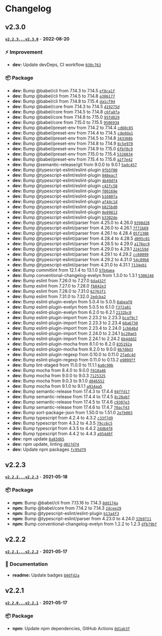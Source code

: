 # Changelog

## v2.3.0

**[`v2.2.3...v2.3.0`](https://github.com/evelynhathaway/bind-deep/compare/v2.2.3...v2.3.0)** - **2022-08-20**

### ⚡ Improvement

- **dev:** Update devDeps, CI workflow [`030c763`](https://github.com/evelynhathaway/bind-deep/commit/030c763)

### 📦 Package

- **dev:** Bump @babel/cli from 7.14.3 to 7.14.5 [`ef8ca1f`](https://github.com/evelynhathaway/bind-deep/commit/ef8ca1f)
- **dev:** Bump @babel/cli from 7.14.5 to 7.14.8 [`a386177`](https://github.com/evelynhathaway/bind-deep/commit/a386177)
- **dev:** Bump @babel/cli from 7.14.8 to 7.15.4 [`da1cf94`](https://github.com/evelynhathaway/bind-deep/commit/da1cf94)
- **dev:** Bump @babel/core from 7.14.3 to 7.14.5 [`419275d`](https://github.com/evelynhathaway/bind-deep/commit/419275d)
- **dev:** Bump @babel/core from 7.14.5 to 7.14.8 [`c6fa8fa`](https://github.com/evelynhathaway/bind-deep/commit/c6fa8fa)
- **dev:** Bump @babel/core from 7.14.8 to 7.15.0 [`95fd829`](https://github.com/evelynhathaway/bind-deep/commit/95fd829)
- **dev:** Bump @babel/core from 7.15.0 to 7.15.5 [`9506934`](https://github.com/evelynhathaway/bind-deep/commit/9506934)
- **dev:** Bump @babel/preset-env from 7.14.2 to 7.14.4 [`cd60c85`](https://github.com/evelynhathaway/bind-deep/commit/cd60c85)
- **dev:** Bump @babel/preset-env from 7.14.4 to 7.14.5 [`cdedda1`](https://github.com/evelynhathaway/bind-deep/commit/cdedda1)
- **dev:** Bump @babel/preset-env from 7.14.5 to 7.14.8 [`343368b`](https://github.com/evelynhathaway/bind-deep/commit/343368b)
- **dev:** Bump @babel/preset-env from 7.14.8 to 7.14.9 [`8c5e970`](https://github.com/evelynhathaway/bind-deep/commit/8c5e970)
- **dev:** Bump @babel/preset-env from 7.14.9 to 7.15.0 [`6fbf0c9`](https://github.com/evelynhathaway/bind-deep/commit/6fbf0c9)
- **dev:** Bump @babel/preset-env from 7.15.0 to 7.15.4 [`5328834`](https://github.com/evelynhathaway/bind-deep/commit/5328834)
- **dev:** Bump @babel/preset-env from 7.15.4 to 7.15.6 [`a2f7e42`](https://github.com/evelynhathaway/bind-deep/commit/a2f7e42)
- **dev:** Bump @semantic-release/git from 9.0.0 to 9.0.1 [`5adc457`](https://github.com/evelynhathaway/bind-deep/commit/5adc457)
- **dev:** Bump @typescript-eslint/eslint-plugin [`9fb5f00`](https://github.com/evelynhathaway/bind-deep/commit/9fb5f00)
- **dev:** Bump @typescript-eslint/eslint-plugin [`048eacf`](https://github.com/evelynhathaway/bind-deep/commit/048eacf)
- **dev:** Bump @typescript-eslint/eslint-plugin [`4b49df4`](https://github.com/evelynhathaway/bind-deep/commit/4b49df4)
- **dev:** Bump @typescript-eslint/eslint-plugin [`c42fc58`](https://github.com/evelynhathaway/bind-deep/commit/c42fc58)
- **dev:** Bump @typescript-eslint/eslint-plugin [`f00169e`](https://github.com/evelynhathaway/bind-deep/commit/f00169e)
- **dev:** Bump @typescript-eslint/eslint-plugin [`b1688fa`](https://github.com/evelynhathaway/bind-deep/commit/b1688fa)
- **dev:** Bump @typescript-eslint/eslint-plugin [`af44c1d`](https://github.com/evelynhathaway/bind-deep/commit/af44c1d)
- **dev:** Bump @typescript-eslint/eslint-plugin [`b825bd0`](https://github.com/evelynhathaway/bind-deep/commit/b825bd0)
- **dev:** Bump @typescript-eslint/eslint-plugin [`0e89813`](https://github.com/evelynhathaway/bind-deep/commit/0e89813)
- **dev:** Bump @typescript-eslint/eslint-plugin [`b3302de`](https://github.com/evelynhathaway/bind-deep/commit/b3302de)
- **dev:** Bump @typescript-eslint/parser from 4.25.0 to 4.26.0 [`9398d28`](https://github.com/evelynhathaway/bind-deep/commit/9398d28)
- **dev:** Bump @typescript-eslint/parser from 4.26.0 to 4.26.1 [`7f71b69`](https://github.com/evelynhathaway/bind-deep/commit/7f71b69)
- **dev:** Bump @typescript-eslint/parser from 4.26.1 to 4.28.4 [`05f1308`](https://github.com/evelynhathaway/bind-deep/commit/05f1308)
- **dev:** Bump @typescript-eslint/parser from 4.28.4 to 4.28.5 [`d095c01`](https://github.com/evelynhathaway/bind-deep/commit/d095c01)
- **dev:** Bump @typescript-eslint/parser from 4.28.5 to 4.29.0 [`a176ec9`](https://github.com/evelynhathaway/bind-deep/commit/a176ec9)
- **dev:** Bump @typescript-eslint/parser from 4.29.0 to 4.29.1 [`224159d`](https://github.com/evelynhathaway/bind-deep/commit/224159d)
- **dev:** Bump @typescript-eslint/parser from 4.29.1 to 4.29.2 [`cc60099`](https://github.com/evelynhathaway/bind-deep/commit/cc60099)
- **dev:** Bump @typescript-eslint/parser from 4.29.2 to 4.31.0 [`54c89b8`](https://github.com/evelynhathaway/bind-deep/commit/54c89b8)
- **dev:** Bump @typescript-eslint/parser from 4.31.0 to 4.31.1 [`7134eb1`](https://github.com/evelynhathaway/bind-deep/commit/7134eb1)
- **dev:** Bump commitlint from 12.1.4 to 13.1.0 [`5fb4aea`](https://github.com/evelynhathaway/bind-deep/commit/5fb4aea)
- **dev:** Bump conventional-changelog-evelyn from 1.3.0 to 1.3.1 [`5306246`](https://github.com/evelynhathaway/bind-deep/commit/5306246)
- **dev:** Bump eslint from 7.26.0 to 7.27.0 [`6da432f`](https://github.com/evelynhathaway/bind-deep/commit/6da432f)
- **dev:** Bump eslint from 7.27.0 to 7.28.0 [`fb842e3`](https://github.com/evelynhathaway/bind-deep/commit/fb842e3)
- **dev:** Bump eslint from 7.28.0 to 7.31.0 [`62763f1`](https://github.com/evelynhathaway/bind-deep/commit/62763f1)
- **dev:** Bump eslint from 7.31.0 to 7.32.0 [`2edcba2`](https://github.com/evelynhathaway/bind-deep/commit/2edcba2)
- **dev:** Bump eslint-plugin-evelyn from 5.0.4 to 5.0.5 [`8abeaf8`](https://github.com/evelynhathaway/bind-deep/commit/8abeaf8)
- **dev:** Bump eslint-plugin-evelyn from 5.0.5 to 6.1.0 [`f372a81`](https://github.com/evelynhathaway/bind-deep/commit/f372a81)
- **dev:** Bump eslint-plugin-evelyn from 6.2.0 to 6.2.1 [`2132bc0`](https://github.com/evelynhathaway/bind-deep/commit/2132bc0)
- **dev:** Bump eslint-plugin-import from 2.23.2 to 2.23.3 [`bcaf9c7`](https://github.com/evelynhathaway/bind-deep/commit/bcaf9c7)
- **dev:** Bump eslint-plugin-import from 2.23.3 to 2.23.4 [`68a6730`](https://github.com/evelynhathaway/bind-deep/commit/68a6730)
- **dev:** Bump eslint-plugin-import from 2.23.4 to 2.24.0 [`1cb64bd`](https://github.com/evelynhathaway/bind-deep/commit/1cb64bd)
- **dev:** Bump eslint-plugin-import from 2.24.0 to 2.24.1 [`bc20ae5`](https://github.com/evelynhathaway/bind-deep/commit/bc20ae5)
- **dev:** Bump eslint-plugin-import from 2.24.1 to 2.24.2 [`6b4ddd2`](https://github.com/evelynhathaway/bind-deep/commit/6b4ddd2)
- **dev:** Bump eslint-plugin-mocha from 8.1.0 to 8.2.0 [`835192a`](https://github.com/evelynhathaway/bind-deep/commit/835192a)
- **dev:** Bump eslint-plugin-mocha from 8.2.0 to 9.0.0 [`8b7d0d3`](https://github.com/evelynhathaway/bind-deep/commit/8b7d0d3)
- **dev:** Bump eslint-plugin-regexp from 0.10.0 to 0.11.0 [`2fadc4d`](https://github.com/evelynhathaway/bind-deep/commit/2fadc4d)
- **dev:** Bump eslint-plugin-regexp from 0.11.0 to 0.13.2 [`e9099ff`](https://github.com/evelynhathaway/bind-deep/commit/e9099ff)
- **dev:** Bump lint-staged from 11.0.0 to 11.1.1 [`6a0c90b`](https://github.com/evelynhathaway/bind-deep/commit/6a0c90b)
- **dev:** Bump mocha from 8.4.0 to 9.0.0 [`f018a46`](https://github.com/evelynhathaway/bind-deep/commit/f018a46)
- **dev:** Bump mocha from 9.0.0 to 9.0.3 [`7125325`](https://github.com/evelynhathaway/bind-deep/commit/7125325)
- **dev:** Bump mocha from 9.0.3 to 9.1.0 [`d846552`](https://github.com/evelynhathaway/bind-deep/commit/d846552)
- **dev:** Bump mocha from 9.1.0 to 9.1.1 [`a914aa5`](https://github.com/evelynhathaway/bind-deep/commit/a914aa5)
- **dev:** Bump semantic-release from 17.4.3 to 17.4.4 [`04ffd17`](https://github.com/evelynhathaway/bind-deep/commit/04ffd17)
- **dev:** Bump semantic-release from 17.4.4 to 17.4.5 [`8c26ab7`](https://github.com/evelynhathaway/bind-deep/commit/8c26ab7)
- **dev:** Bump semantic-release from 17.4.5 to 17.4.6 [`c9307e3`](https://github.com/evelynhathaway/bind-deep/commit/c9307e3)
- **dev:** Bump semantic-release from 17.4.6 to 17.4.7 [`70acf43`](https://github.com/evelynhathaway/bind-deep/commit/70acf43)
- **dev:** Bump sort-package-json from 1.50.0 to 1.51.0 [`2e7b003`](https://github.com/evelynhathaway/bind-deep/commit/2e7b003)
- **dev:** Bump typescript from 4.2.4 to 4.3.2 [`c33f7d9`](https://github.com/evelynhathaway/bind-deep/commit/c33f7d9)
- **dev:** Bump typescript from 4.3.2 to 4.3.5 [`79cc6c5`](https://github.com/evelynhathaway/bind-deep/commit/79cc6c5)
- **dev:** Bump typescript from 4.3.5 to 4.4.2 [`2dd64f0`](https://github.com/evelynhathaway/bind-deep/commit/2dd64f0)
- **dev:** Bump typescript from 4.4.2 to 4.4.3 [`a954d8f`](https://github.com/evelynhathaway/bind-deep/commit/a954d8f)
- **dev:** npm update [`8a83d65`](https://github.com/evelynhathaway/bind-deep/commit/8a83d65)
- **dev:** npm update, linting [`d027d74`](https://github.com/evelynhathaway/bind-deep/commit/d027d74)
- **dev:** Update npm packages [`fc95d79`](https://github.com/evelynhathaway/bind-deep/commit/fc95d79)

## v2.2.3

**[`v2.2.2...v2.2.3`](https://github.com/evelynhathaway/bind-deep/compare/v2.2.2...v2.2.3)** - **2021-05-18**

### 📦 Package

- **npm:** Bump @babel/cli from 7.13.16 to 7.14.3 [`8dd174a`](https://github.com/evelynhathaway/bind-deep/commit/8dd174a)
- **npm:** Bump @babel/core from 7.14.2 to 7.14.3 [`2dcee29`](https://github.com/evelynhathaway/bind-deep/commit/2dcee29)
- **npm:** Bump @typescript-eslint/eslint-plugin [`b13a4f3`](https://github.com/evelynhathaway/bind-deep/commit/b13a4f3)
- **npm:** Bump @typescript-eslint/parser from 4.23.0 to 4.24.0 [`32b9711`](https://github.com/evelynhathaway/bind-deep/commit/32b9711)
- **npm:** Bump conventional-changelog-evelyn from 1.2.2 to 1.2.3 [`dfb79bf`](https://github.com/evelynhathaway/bind-deep/commit/dfb79bf)

## v2.2.2

**[`v2.2.1...v2.2.2`](https://github.com/evelynhathaway/bind-deep/compare/v2.2.1...v2.2.2)** - **2021-05-17**

### 📄 Documentation

- **readme:** Update badges [`b0dfd2a`](https://github.com/evelynhathaway/bind-deep/commit/b0dfd2a)

## v2.2.1

**[`v2.2.0...v2.2.1`](https://github.com/evelynhathaway/bind-deep/compare/v2.2.0...v2.2.1)** - **2021-05-17**

### 📦 Package

- **npm:** Update npm dependencies, GitHub Actions [`0d1ab3f`](https://github.com/evelynhathaway/bind-deep/commit/0d1ab3f)

